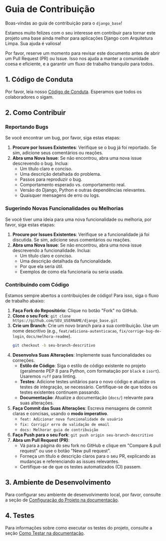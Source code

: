 # Guia de Contribuição

Boas-vindas ao guia de contribuição para o `django_base`!

Estamos muito felizes com o seu interesse em contribuir para tornar este projeto uma base ainda melhor para aplicações Django com Arquitetura Limpa. Sua ajuda é valiosa!

Por favor, reserve um momento para revisar este documento antes de abrir um Pull Request (PR) ou Issue. Isso nos ajuda a manter a comunidade coesa e eficiente, e a garantir um fluxo de trabalho tranquilo para todos.

## 1. Código de Conduta

Por favor, leia nosso [Código de Conduta](https://your-username.github.io/django_base/CODE_OF_CONDUCT/). Esperamos que todos os colaboradores o sigam.

## 2. Como Contribuir

### Reportando Bugs

Se você encontrar um bug, por favor, siga estas etapas:

1.  **Procure por Issues Existentes**: Verifique se o bug já foi reportado. Se sim, adicione seus comentários ou reações.
2.  **Abra uma Nova Issue**: Se não encontrou, abra uma nova issue descrevendo o bug. Inclua:
    -   Um título claro e conciso.
    -   Uma descrição detalhada do problema.
    -   Passos para reproduzir o bug.
    -   Comportamento esperado vs. comportamento real.
    -   Versão do Django, Python e outras dependências relevantes.
    -   Quaisquer mensagens de erro ou logs.

### Sugerindo Novas Funcionalidades ou Melhorias

Se você tiver uma ideia para uma nova funcionalidade ou melhoria, por favor, siga estas etapas:

1.  **Procure por Issues Existentes**: Verifique se a funcionalidade já foi discutida. Se sim, adicione seus comentários ou reações.
2.  **Abra uma Nova Issue**: Se não encontrou, abra uma nova issue descrevendo a funcionalidade. Inclua:
    -   Um título claro e conciso.
    -   Uma descrição detalhada da funcionalidade.
    -   Por que ela seria útil.
    -   Exemplos de como ela funcionaria ou seria usada.

### Contribuindo com Código

Estamos sempre abertos a contribuições de código! Para isso, siga o fluxo de trabalho abaixo:

1.  **Faça Fork do Repositório**: Clique no botão "Fork" no GitHub.
2.  **Clone o seu Fork**: `git clone https://github.com/SEU_USERNAME/django_base.git`
3.  **Crie um Branch**: Crie um novo branch para a sua contribuição. Use um nome descritivo (e.g., `feat/adiciona-autenticacao`, `fix/corrige-bug-de-login`, `docs/melhora-readme`).
    ```bash
    git checkout -b seu-branch-descritivo
    ```
4.  **Desenvolva Suas Alterações**: Implemente suas funcionalidades ou correções.
    -   **Estilo de Código**: Siga o estilo de código existente no projeto (geralmente PEP 8 para Python, com formatação por `black` e `isort`). Usaremos `ruff` para linting.
    -   **Testes**: Adicione testes unitários para o novo código e atualize os testes de integração, se necessário. Certifique-se de que todos os testes existentes continuem passando.
    -   **Documentação**: Atualize a documentação (`docs/`) relevante para suas alterações.
5.  **Faça Commit das Suas Alterações**: Escreva mensagens de commit claras e concisas, usando o **modo imperativo**.
    -   `feat: Adicionar nova funcionalidade de usuário`
    -   `fix: Corrigir erro de validação de email`
    -   `docs: Melhorar guia de contribuição`
6.  **Faça Push para o seu Fork**: `git push origin seu-branch-descritivo`
7.  **Abra um Pull Request (PR)**:
    -   Vá para a página do seu fork no GitHub e clique em "Compare & pull request" ou use o botão "New pull request".
    -   Forneça um título e descrição claros para o seu PR, explicando as mudanças e referenciando as issues relevantes.
    -   Certifique-se de que os testes automatizados (CI) passem.

## 3. Ambiente de Desenvolvimento

Para configurar seu ambiente de desenvolvimento local, por favor, consulte a seção de [Configuração do Projeto na documentação](https://your-username.github.io/django_base/setup/project-setup/).

## 4. Testes

Para informações sobre como executar os testes do projeto, consulte a seção [Como Testar na documentação](https://your-username.github.io/django_base/development/testing/).
